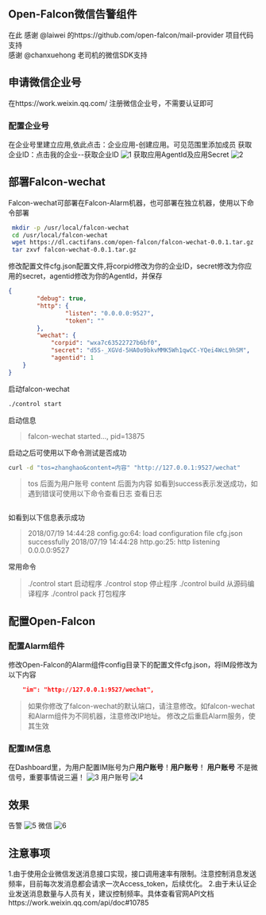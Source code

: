 Open-Falcon微信告警组件
---------------------------------------------------
在此
感谢 @laiwei 的https://github.com/open-falcon/mail-provider 项目代码支持		
感谢 @chanxuehong 老司机的微信SDK支持  

##  申请微信企业号
在https://work.weixin.qq.com/ 注册微信企业号，不需要认证即可
### 配置企业号
在企业号里建立应用,依此点击：企业应用-创建应用。可见范围里添加成员
获取企业ID：点击我的企业--获取企业ID
![1](https://img.cactifans.com/wp-content/uploads/2018/07/2.jpg)
获取应用AgentId及应用Secret
![2](https://img.cactifans.com/wp-content/uploads/2018/07/1.jpg)
##  部署Falcon-wechat
 Falcon-wechat可部署在Falcon-Alarm机器，也可部署在独立机器，使用以下命令部署
```bash
 mkdir -p /usr/local/falcon-wechat
 cd /usr/local/falcon-wechat
 wget https://dl.cactifans.com/open-falcon/falcon-wechat-0.0.1.tar.gz
 tar zxvf falcon-wechat-0.0.1.tar.gz
```
修改配置文件cfg.json配置文件,将corpid修改为你的企业ID，secret修改为你应用的secret，agentid修改为你的AgentId，并保存
```json
{
        "debug": true,
        "http": {
                "listen": "0.0.0.0:9527",
                "token": ""
        },
        "wechat": {
	        "corpid": "wxa7c63522727b6bf0",
	        "secret": "d5S-_XGVd-5HA0o9bkvMMK5Wh1qwCC-YQei4WcL9hSM",
	        "agentid": 1
    }
}
```
启动falcon-wechat
```bash
./control start
```
启动信息
>falcon-wechat started..., pid=13875

启动之后可使用以下命令测试是否成功
```bash
curl -d "tos=zhanghao&content=内容" "http://127.0.0.1:9527/wechat"
```
>tos 后面为用户账号
>content 后面为内容
如看到success表示发送成功，如遇到错误可使用以下命令查看日志
查看日志
```./control tail
```
如看到以下信息表示成功
>2018/07/19 14:44:28 config.go:64: load configuration file cfg.json successfully
2018/07/19 14:44:28 http.go:25: http listening 0.0.0.0:9527

常用命令

>./control start 启动程序
>./control stop  停止程序
>./control build 从源码编译程序
>./control pack  打包程序

##  配置Open-Falcon
### 配置Alarm组件
修改Open-Falcon的Alarm组件config目录下的配置文件cfg.json，将IM段修改为以下内容
```json
	"im": "http://127.0.0.1:9527/wechat",
```
>如果你修改了falcon-wechat的默认端口，请注意修改。如falcon-wechat和Alarm组件为不同机器，注意修改IP地址。
修改之后重启Alarm服务，使其生效
### 配置IM信息
在Dashboard里，为用户配置IM账号为户**用户账号**！**用户账号**！
**用户账号** 不是微信号，重要事情说三遍！
![3](https://img.cactifans.com/wp-content/uploads/2018/07/3.jpg)
用户账号
![4](https://img.cactifans.com/wp-content/uploads/2018/07/4.jpg)
## 效果
告警
![5](https://img.cactifans.com/wp-content/uploads/2018/07/5.jpg)
微信
![6](https://img.cactifans.com/wp-content/uploads/2018/07/6.png)

##  注意事项
1.由于使用企业微信发送消息接口实现，接口调用速率有限制。注意控制消息发送频率，目前每次发消息都会请求一次Access_token，后续优化。
2.由于未认证企业发送消息数量与人员有关，建议控制频率。具体查看官网API文档https://work.weixin.qq.com/api/doc#10785